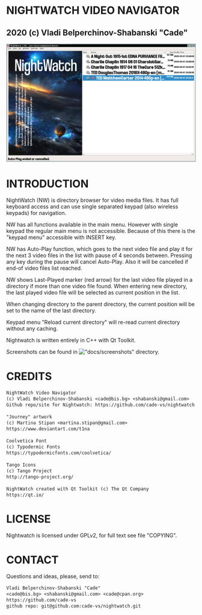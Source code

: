 


#  NIGHTWATCH VIDEO NAVIGATOR
## 2020 (c) Vladi Belperchinov-Shabanski "Cade"

![Nightwatch Screenshot](screenshots/nightwatch-screenshot1.jpg)

#  INTRODUCTION

NightWatch (NW) is directory browser for video media files. It has 
full keyboard access and can use single separated keypad 
(also wireless keypads) for navigation.

NW has all functions available in the main menu. However with single keypad
the regular main menu is not accessible. Because of this there is the
"keypad menu" accessible with INSERT key.

NW has Auto-Play function, which goes to the next video file and play it for the 
next 3 video files in the list with pause of 4 seconds between.
Pressing any key during the pause will cancel Auto-Play. 
Also it will be cancelled if end-of video files list reached.
   
NW shows Last-Played marker (red arrow) for the last video file played in a 
directory if more than one video file found. When entering new directory, the 
last played video file will be selected as current position in the list.
   
When changing directory to the parent directory, the current position will be 
set to the name of the last directory.

Keypad menu "Reload current directory" will re-read current directory without 
any caching.   

Nightwatch is written entirely in C++ with Qt Toolkit.

Screenshots can be found in !["docs/screenshots"](docs/screenshots) directory.

#  CREDITS

    NightWatch Video Navigator 
    (c) Vladi Belperchinov-Shabanski <cade@bis.bg> <shabanski@gmail.com>
    Github repo/site for Nightwatch: https://github.com/cade-vs/nightwatch

    "Journey" artwork 
    (c) Martina Stipan <martina.stipan@gmail.com> 
    https://www.deviantart.com/t1na

    Coolvetica Font 
    (c) Typodermic Fonts 
    https://typodermicfonts.com/coolvetica/

    Tango Icons 
    (c) Tango Project 
    http://tango-project.org/

    NightWatch created with Qt Toolkit (c) The Qt Company 
    https://qt.io/

#  LICENSE

Nightwatch is licensed under GPLv2, for full text see file "COPYING".

#  CONTACT

Questions and ideas, please, send to:

    Vladi Belperchinov-Shabanski "Cade"
    <cade@bis.bg> <shabanski@gmail.com> <cade@cpan.org>
    https://github.com/cade-vs
    github repo: git@github.com:cade-vs/nightwatch.git
